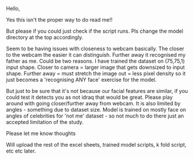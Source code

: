 Hello,

Yes this isn't the proper way to do read me!!

But please if you could just check if the script runs. Pls change the model directory at the top accordingly. 

Seem to be having issues with closeness to webcam basically. The closer to the webcam the easier it can distinguish. Further away it recognised my father as me. Could be two reasons. I have trained the dataset on (75,75,1) input shape. Closer to camera = larger image
that gets downsized to input shape. Further away = must stretch the image out = less pixel density so it just becomes a 'recognising ANY face' exercise for the model.

But just to be sure that it's not because our facial features are similar, if you could test it detects you as not idraq that would be great. Please play around with going closer/further away from webcam. It is also limited by angles - something due to dataset size.
Model is trained on mostly face on angles of celebrities for 'not me' dataset - so not much to do there just an accepted limitation of the study.

Please let me know thoughts

Will upload the rest of the excel sheets, trained model scripts, k fold script, etc etc later. 

